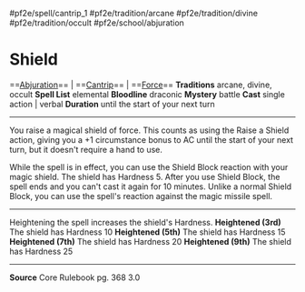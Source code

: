 #pf2e/spell/cantrip_1 #pf2e/tradition/arcane #pf2e/tradition/divine #pf2e/tradition/occult #pf2e/school/abjuration
# Shield
==[Abjuration](../../../Traits/Abjuration.md)== | ==[Cantrip](../../../Traits/Cantrip.md)== | ==[Force](../../../Traits/Force.md)==
**Traditions** arcane, divine, occult
**Spell List** elemental
**Bloodline** draconic
**Mystery** battle
**Cast** single action | verbal
**Duration** until the start of your next turn

---
You raise a magical shield of force. This counts as using the Raise a Shield action, giving you a +1 circumstance bonus to AC until the start of your next turn, but it doesn't require a hand to use.

While the spell is in effect, you can use the Shield Block reaction with your magic shield. The shield has Hardness 5. After you use Shield Block, the spell ends and you can't cast it again for 10 minutes. Unlike a normal Shield Block, you can use the spell's reaction against the magic missile spell.

---
Heightening the spell increases the shield's Hardness.
**Heightened (3rd)** The shield has Hardness 10
**Heightened (5th)** The shield has Hardness 15
**Heightened (7th)** The shield has Hardness 20
**Heightened (9th)** The shield has Hardness 25

---
**Source** Core Rulebook pg. 368 3.0